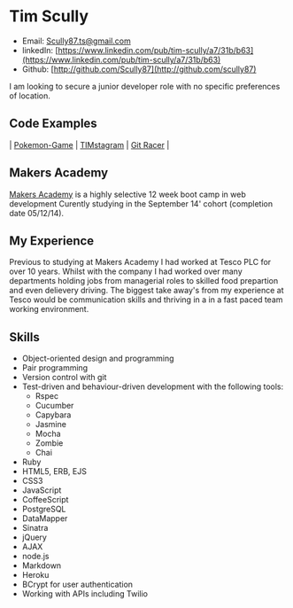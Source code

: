 Tim Scully
========

- Email: [Scully87.ts@gmail.com](Scully87.ts@googlemail.com)
- linkedIn: [https://www.linkedin.com/pub/tim-scully/a7/31b/b63](https://www.linkedin.com/pub/tim-scully/a7/31b/b63)
- Github: [http://github.com/Scully87](http://github.com/scully87)

I am looking to secure a junior developer role with no specific preferences of location.

Code Examples
-------------
| [Pokemon-Game](http://github.com/Scully87/pokemon-game) | [TIMstagram](http://github.com/scully87/TIMstagram) | [Git Racer](https://github.com/zrasool88/gitRacer) |

Makers Academy
--------------
[Makers Academy](http://makersacademy.com) is a highly selective 12 week boot camp in web development
Curently studying in the September 14' cohort (completion date 05/12/14).

My Experience
--------------
Previous to studying at Makers Academy I had worked at Tesco PLC for over 10 years. Whilst with the company I had worked over many departments holding jobs from managerial roles to skilled food prepartion and even delievery driving.
The biggest take away's from my experience at Tesco would be communication skills and thriving in a in a fast paced team working environment.

Skills
-------------
  - Object-oriented design and programming
  - Pair programming
  - Version control with git
  - Test-driven and behaviour-driven development with the following tools:
    - Rspec
    - Cucumber
    - Capybara
    - Jasmine
    - Mocha
    - Zombie
    - Chai
  - Ruby
  - HTML5, ERB, EJS
  - CSS3
  - JavaScript
  - CoffeeScript
  - PostgreSQL
  - DataMapper
  - Sinatra
  - jQuery
  - AJAX
  - node.js
  - Markdown
  - Heroku
  - BCrypt for user authentication
  - Working with APIs including Twilio
